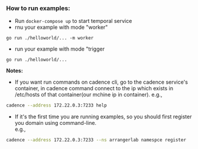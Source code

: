 ### How to run examples:
- Run `docker-compose up` to start temporal service
- rnu your example with mode "worker"
```
go run ./helloworld/... -m worker
```
- run your example with mode "trigger
```
go run ./helloworld/...
```

__Notes:__
- If you want run commands on cadence cli, go to the cadence service's container, in cadence command connect to the ip which exists in /etc/hosts of that container(our mchine ip in container).
e.g.,
```bash
cadence --address 172.22.0.3:7233 help
```

- If it's the first time you are running examples, so you should first register you domain using command-line.  
e.g.,
```bash
cadence --address 172.22.0.3:7233 --ns arrangerlab namespce register
```
